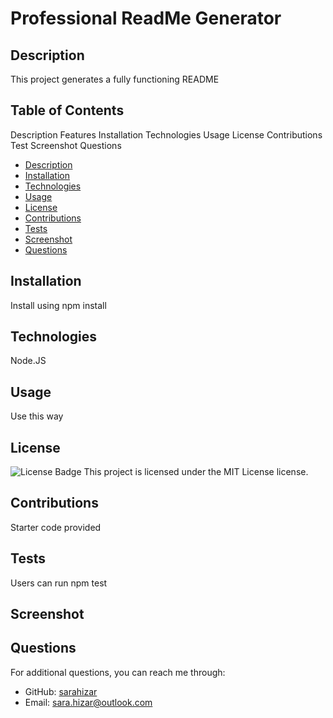 # Professional ReadMe Generator
 
## Description
This project generates a fully functioning README

## Table of Contents
Description
Features
Installation
Technologies
Usage
License
Contributions
Test
Screenshot
Questions
- [Description](#description)
- [Installation](#installation)
- [Technologies](#technologies)
- [Usage](#usage)
- [License](#license)
- [Contributions](#contributions)
- [Tests](#tests)
- [Screenshot](#screenshot)
- [Questions](#github-username)

## Installation<a name="installation"></a>
Install using npm install

## Technologies<a name="technologies"></a>
Node.JS

## Usage<a name="usage"></a>
Use this way

## License
![License Badge](https://img.shields.io/badge/license-MIT%20License-brightgreen)
This project is licensed under the MIT License license.

## Contributions<a name="contributions"></a>
Starter code provided 

 ## Tests<a name="tests"></a>
Users can run npm test 

## Screenshot<a name="screenshot"></a>


## Questions<a name="github-username"></a>
For additional questions, you can reach me through:
- GitHub: [sarahizar](https://github.com/sarahizar)
- Email: sara.hizar@outlook.com
    